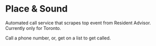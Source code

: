 # Place & Sound
Automated call service that scrapes top event from Resident Advisor. Currently only for Toronto.

Call a phone number, or, get on a list to get called.


